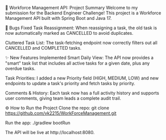 🚀 Workforce Management API: Project Summary
Welcome to my submission for the Backend Engineer Challenge! This project is a Workforce Management API built with Spring Boot and Java 17.

🐞 Bugs Fixed
Task Reassignment: When reassigning a task, the old task is now automatically marked as CANCELLED to avoid duplicates.

Cluttered Task List: The task-fetching endpoint now correctly filters out all CANCELLED and COMPLETED tasks.

✨ New Features Implemented
Smart Daily View: The API now provides a "smart" task list that includes all active tasks for a given date, plus any overdue tasks.

Task Priorities: I added a new Priority field (HIGH, MEDIUM, LOW) and new endpoints to update a task's priority and fetch tasks by priority.

Comments & History: Each task now has a full activity history and supports user comments, giving team leads a complete audit trail.

⚙️ How to Run the Project
Clone the repo: git clone https://github.com/vk2215/WorkForceManagement.git

Run the app: ./gradlew bootRun

The API will be live at http://localhost:8080.
